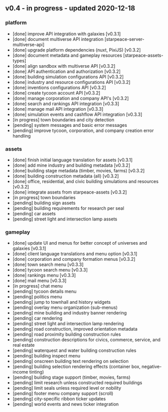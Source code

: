 
## v0.4 - in progress - updated 2020-12-18
### platform
* [done] improve API integration with galaxies [v0.3.1]
* [done] document multiverse API integration [starpeace-server-multiverse-api]
* [done] upgrade platform dependencies (nuxt, PixiJS) [v0.3.2]
* [done] document metadata and gameplay resources [starpeace-assets-types]
* [done] align sandbox with multiverse API [v0.3.2]
* [done] API authentication and authorization [v0.3.2]
* [done] building simulation configurations API [v0.3.2]
* [done] industry and resource configurations API [v0.3.2]
* [done] inventions configurations API [v0.3.2]
* [done] create tycoon account API [v0.3.2]
* [done] manage corporation and company API's [v0.3.2]
* [done] search and rankings API integration [v0.3.3]
* [done] manage mail API integration [v0.3.3]
* [done] simulation events and cashflow API integration [v0.3.3]
* [in progress] town boundaries and city detection
* [pending] system messages and basic error messages
* [pending] improve tycoon, corporation, and company creation error handling

### assets
* [done] finish initial language translation for assets [v0.3.1]
* [done] add mine industry and building metadata [v0.3.2]
* [done] building stage metadata (timber, movies, farms) [v0.3.2]
* [done] building construction metadata (all) [v0.3.2]
* [done] office, residential, and civic building simulations and resources [v0.3.2]
* [done] integrate assets from starpeace-assets [v0.3.2]
* [in progress] town boundaries
* [pending] building sign assets
* [pending] building requirements for research per seal
* [pending] car assets
* [pending] street light and intersection lamp assets

### gameplay
* [done] update UI and menus for better concept of universes and galaxies [v0.3.1]
* [done] client language translations and menu option [v0.3.1]
* [done] corporation and company formation menus [v0.3.2]
* [done] town search menu [v0.3.3]
* [done] tycoon search menu [v0.3.3]
* [done] rankings menu [v0.3.3]
* [done] mail menu [v0.3.3]
* [in progress] chat menu
* [pending] tycoon details menu
* [pending] politics menu
* [pending] jump to townhall and history widgets
* [pending] overlay menu organization (sub-menus)
* [pending] mine building and industry banner rendering
* [pending] car rendering
* [pending] street light and intersection lamp rendering
* [pending] road construction, improved orientation metadata
* [pending] road proximity building construction rules
* [pending] construction descriptions for civics, commerce, service, and real estate
* [pending] waterquest and water building construction rules
* [pending] building inspect menu
* [pending] onscreen building text rendering on selection
* [pending] building selection rendering effects (container box, negative-income tinting)
* [pending] building stage support (timber, movies, farms)
* [pending] limit research unless constructed required buildings
* [pending] limit seals unless required level or nobility
* [pending] footer menu company support (scroll)
* [pending] city-specific ribbon ticker updates
* [pending] world events and news ticker integration
